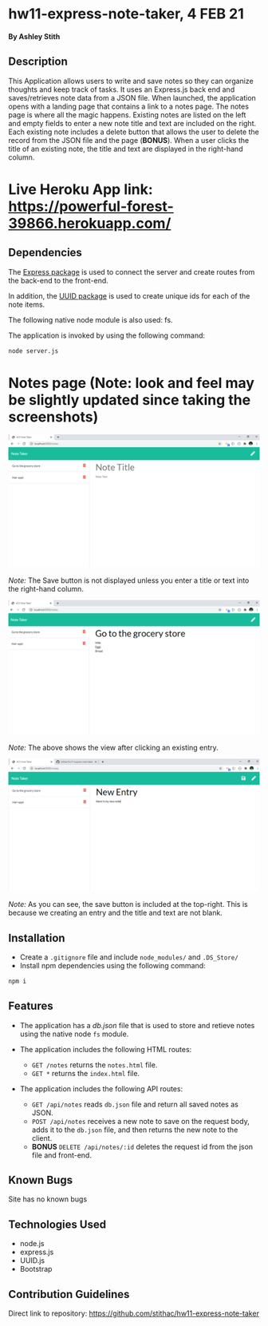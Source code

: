 # hw11-express-note-taker, 4 FEB 21

#### By Ashley Stith

## Description
This Application allows users to write and save notes so they can organize thoughts and keep track of tasks.   It uses an Express.js back end and saves/retrieves note data from a JSON file.  When launched, the application opens with a landing page that contains a link to a notes page.  The notes page is where all the magic happens.  Existing notes are listed on the left and empty fields to enter a new note title and text are included on the right.  Each existing note includes a delete button that allows the user to delete the record from the JSON file and the page (**BONUS**).  When a user clicks the title of an existing note, the title and text are displayed in the right-hand column.

# Live Heroku App link: https://powerful-forest-39866.herokuapp.com/

## Dependencies
The [Express package](https://expressjs.com/) is used to connect the server and create routes from the back-end to the front-end.

In addition, the [UUID package](https://www.npmjs.com/package/uuid) is used to create unique ids for each of the note items.

The following native node module is also used: fs.

The application is invoked by using the following command:

```bash
node server.js
```
# Notes page (Note: look and feel may be slightly updated since taking the screenshots)
![Notes page - Enter new note](./Assets/notes.PNG)

*Note:* The Save button is not displayed unless you enter a title or text into the right-hand column.

![Notes page - View entry](./Assets/notes2.PNG)

*Note:* The above shows the view after clicking an existing entry.

![Notes page - New entry to submit](./Assets/notes3.PNG)

*Note:* As you can see, the save button is included at the top-right.  This is because we creating an entry and the title and text are not blank.

## Installation
* Create a `.gitignore` file and include `node_modules/` and `.DS_Store/`
* Install npm dependencies using the following command:
```bash
npm i
```
## Features
* The application has a *db.json* file that is used to store and retieve notes using the native node `fs` module.
* The application includes the following HTML routes:

    * `GET /notes` returns the `notes.html` file.
    * `GET *` returns the `index.html` file.

* The application includes the following API routes:

    * `GET /api/notes` reads `db.json` file and return all saved notes as JSON.
    * `POST /api/notes` receives a new note to save on the request body, adds it to the `db.json` file, and then returns the new note to the client.
    * **BONUS** `DELETE /api/notes/:id` deletes the request id from the json file and front-end.

## Known Bugs
Site has no known bugs

## Technologies Used
* node.js
* express.js
* UUID.js
* Bootstrap

## Contribution Guidelines
Direct link to repository: https://github.com/stithac/hw11-express-note-taker


